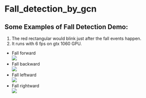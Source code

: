 # Fall_detection_by_gcn


## Some Examples of Fall Detection Demo: <br>
1. The red rectangular would blink just after the fall events happen.
2. It runs with 6 fps on gtx 1060 GPU.
* Fall forward <br>
![](https://github.com/abcqmars/Fall_detection_by_gcn/blob/main/examples/fall_forward.gif)<br>
* Fall backward <br>
![](https://github.com/abcqmars/Fall_detection_by_gcn/blob/main/examples/fall_backward.gif)<br>
* Fall leftward <br>
![](https://github.com/abcqmars/Fall_detection_by_gcn/blob/main/examples/fall_leftward.gif)<br>
* Fall rightward <br>
![](https://github.com/abcqmars/Fall_detection_by_gcn/blob/main/examples/fall_rightward.gif)<br>

